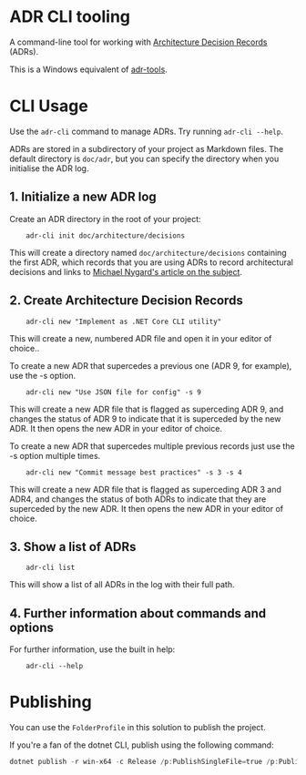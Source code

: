 # ADR CLI tooling

A command-line tool for working with [Architecture Decision Records][ADRs] (ADRs).

This is a Windows equivalent of [adr-tools](https://github.com/npryce/adr-tools).

# CLI Usage

Use the `adr-cli` command to manage ADRs.  Try running `adr-cli --help`.

ADRs are stored in a subdirectory of your project as Markdown files. 
The default directory is `doc/adr`, but you can specify the directory
when you initialise the ADR log.

## 1. Initialize a new ADR log

Create an ADR directory in the root of your project:

        adr-cli init doc/architecture/decisions

This will create a directory named `doc/architecture/decisions` 
containing the first ADR, which records that you are using ADRs
to record architectural decisions and links to 
[Michael Nygard's article on the subject][ADRs].

## 2. Create Architecture Decision Records

        adr-cli new "Implement as .NET Core CLI utility"

This will create a new, numbered ADR file and open it in your editor of choice..

To create a new ADR that supercedes a previous one (ADR 9, for example), use the -s option.

        adr-cli new "Use JSON file for config" -s 9

This will create a new ADR file that is flagged as superceding ADR 9, and changes the status of ADR 9 to indicate that it is superceded by the new ADR. It then opens the new ADR in your editor of choice.

To create a new ADR that supercedes multiple previous records just use the -s option multiple times.

        adr-cli new "Commit message best practices" -s 3 -s 4

This will create a new ADR file that is flagged as superceding ADR 3 and ADR4, and changes the status of both ADRs to indicate that they are superceded by the new ADR. It then opens the new ADR in your editor of choice.

## 3. Show a list of ADRs

        adr-cli list

This will show a list of all ADRs in the log with their full path.

## 4. Further information about commands and options

For further information, use the built in help:

        adr-cli --help


# Publishing

You can use the `FolderProfile` in this solution to publish the project.

If you're a fan of the dotnet CLI, publish using the following command:

```powershell
dotnet publish -r win-x64 -c Release /p:PublishSingleFile=true /p:PublishTrimmed=true
```

[ADRs]: http://thinkrelevance.com/blog/2011/11/15/documenting-architecture-decisions